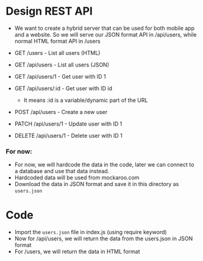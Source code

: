 # Design REST API

- We want to create a hybrid server that can be used for both mobile app and a website. So we will serve our JSON format API in /api/users, while normal HTML format API in /users

- GET /users - List all users (HTML)
- GET /api/users - List all users (JSON)

- GET /api/users/1 - Get user with ID 1
- GET /api/users/:id - Get user with ID id
    - It means :id is a variable/dynamic part of the URL

- POST /api/users - Create a new user

- PATCH /api/users/1 - Update user with ID 1

- DELETE /api/users/1 - Delete user with ID 1


### For now:

- For now, we will hardcode the data in the code, later we can connect to a database and use that data instead. 
- Hardcoded data will be used from mockaroo.com
- Download the data in JSON format and save it in this directory as `users.json`

# Code

- Import the `users.json` file in index.js (using require keyword)
- Now for /api/users, we will return the data from the users.json in JSON format
- For /users, we will return the data in HTML format